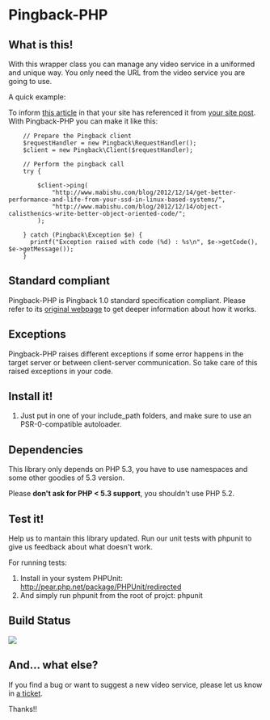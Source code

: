 Pingback-PHP
============

What  is this!
--------------

With this wrapper class you can manage any video service in a uniformed and
unique way. You only need the URL from the video service you are going to use.

A quick example:

To inform [this article](http://www.mabishu.com/blog/2012/12/14/object-calisthenics-write-better-object-oriented-code/) in that your site has referenced it from [your site post](http://www.mabishu.com/blog/2012/12/14/get-better-performance-and-life-from-your-ssd-in-linux-based-systems/).
With Pingback-PHP you can make it like this:

        // Prepare the Pingback client
        $requestHandler = new Pingback\RequestHandler();
        $client = new Pingback\Client($requestHandler);

        // Perform the pingback call
        try {

            $client->ping(
                "http://www.mabishu.com/blog/2012/12/14/get-better-performance-and-life-from-your-ssd-in-linux-based-systems/",
                "http://www.mabishu.com/blog/2012/12/14/object-calisthenics-write-better-object-oriented-code/";
            );

        } catch (Pingback\Exception $e) {
          printf("Exception raised with code (%d) : %s\n", $e->getCode(), $e->getMessage());
        }

Standard compliant
------------------
Pingback-PHP is Pingback 1.0 standard specification compliant. Please refer to its
[original webpage](http://www.hixie.ch/specs/pingback/pingback) to get deeper information about how it works.

Exceptions
----------
Pingback-PHP raises different exceptions if some error happens in the target server
or between client-server communication. So take care of this raised exceptions in your code.


Install it!
-----------

1. Just put in one of your include_path folders, and make sure to use an
PSR-0-compatible autoloader.

Dependencies
------------
This library only depends on PHP 5.3, you have to use namespaces and some other goodies of 5.3 version.

Please __don't ask for PHP < 5.3 support__, you shouldn't use PHP 5.2.


Test it!
--------
Help us to mantain this library updated. Run our unit tests with phpunit to
give us feedback about what doesn't work.

For running tests:

1. Install in your system PHPUnit: http://pear.php.net/package/PHPUnit/redirected
4. And simply run phpunit from the root of projct: phpunit

Build Status
------------
[<img src="https://secure.travis-ci.org/frandieguez/pingback-php.png"/>](http://travis-ci.org/frandieguez/pingback-php)

And... what else?
-----------------
If you find a bug or want to suggest a new video service, please let us know in [a ticket](http://github.com/frandieguez/pingback-php/issues).

Thanks!!
